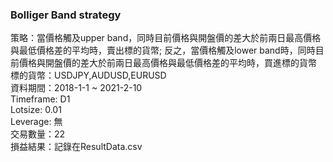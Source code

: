 ### Bolliger Band strategy 

策略：當價格觸及upper band，同時目前價格與開盤價的差大於前兩日最高價格與最低價格差的平均時，賣出標的貨幣; 反之，當價格觸及lower band時，同時目前價格與開盤價的差大於前兩日最高價格與最低價格差的平均時，買進標的貨幣  
標的貨幣：USDJPY,AUDUSD,EURUSD  
資料期間：2018-1-1 ~ 2021-2-10  
Timeframe: D1  
Lotsize: 0.01  
Leverage: 無  
交易數量：22  
損益結果：記錄在ResultData.csv  

